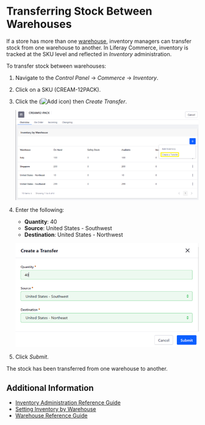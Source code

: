 # Transferring Stock Between Warehouses

If a store has more than one [warehouse](./adding-a-new-warehouse.md), inventory managers can transfer stock from one warehouse to another. In Liferay Commerce, inventory is tracked at the SKU level and reflected in _Inventory_ administration.

To transfer stock between warehouses:

1. Navigate to the _Control Panel_ &rarr; _Commerce_ &rarr; _Inventory_.
1. Click on a SKU (CREAM-12PACK).
1. Click the (![Add icon](../../images/icon-add.png)) then _Create Transfer_.

    ![Users can transfer stock between warehouses](./transferring-stock-between-warehouses/images/01.png)

1. Enter the following:

    * **Quantity**: 40
    * **Source**: United States - Southwest
    * **Destination**: United States - Northwest

    ![Designate the quantity, source, and destination.](./transferring-stock-between-warehouses/images/02.png)

1. Click _Submit_.

The stock has been transferred from one warehouse to another.

## Additional Information

* [Inventory Administration Reference Guide](./inventory-administration-reference-guide.md)
* [Setting Inventory by Warehouse](./setting-inventory-by-warehouse.md)
* [Warehouse Reference Guide](./warehouse-reference-guide.md)
